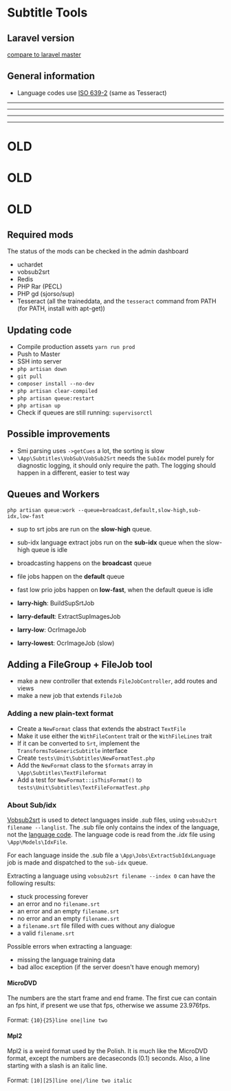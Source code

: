 # Subtitle Tools

## Laravel version
[compare to laravel master](https://github.com/laravel/laravel/compare/7028b17ed8bf35ee2f1269c0f9c985b411cb4469...master)

## General information
* Language codes use [ISO 639-2](https://en.wikipedia.org/wiki/List_of_ISO_639-2_codes) (same as Tesseract)





-------------
 
-------------
 
-------------
 
-------------
 # OLD
 # OLD
 # OLD

## Required mods
The status of the mods can be checked in the admin dashboard

* uchardet
* vobsub2srt
* Redis
* PHP Rar (PECL)
* PHP gd (sjorso/sup)
* Tesseract (all the traineddata, and the `tesseract` command from PATH (for PATH, install with apt-get))

## Updating code
* Compile production assets `yarn run prod`
* Push to Master
* SSH into server
* `php artisan down`
* `git pull`
* `composer install --no-dev`
* `php artisan clear-compiled`
* `php artisan queue:restart`
* `php artisan up`
* Check if queues are still running: `supervisorctl`

## Possible improvements
* Smi parsing uses `->getCues` a lot, the sorting is slow
* `\App\Subtitles\VobSub\VobSub2Srt` needs the `SubIdx` model purely for diagnostic logging, it should only require the path. The logging should happen in a different, easier to test way

## Queues and Workers
`php artisan queue:work --queue=broadcast,default,slow-high,sub-idx,low-fast`
* sup to srt jobs are run on the **slow-high** queue.
* sub-idx language extract jobs run on the **sub-idx** queue when the slow-high queue is idle
* broadcasting happens on the **broadcast** queue
* file jobs happen on the **default** queue
* fast low prio jobs happen on **low-fast**, when the default queue is idle
 
* **larry-high**: BuildSupSrtJob
* **larry-default**: ExtractSupImagesJob
* **larry-low**: OcrImageJob
* **larry-lowest**: OcrImageJob (slow)

## Adding a FileGroup + FileJob tool
* make a new controller that extends `FileJobController`, add routes and views
* make a new job that extends `FileJob`

### Adding a new plain-text format
* Create a `NewFormat` class that extends the abstract `TextFile`
* Make it use either the `WithFileContent` trait or the `WithFileLines` trait
* If it can be converted to `Srt`, implement the `TransformsToGenericSubtitle` interface
* Create `tests\Unit\Subtitles\NewFormatTest.php`
* Add the `NewFormat` class to the `$formats` array in `\App\Subtitles\TextFileFormat`
* Add a test for `NewFormat::isThisFormat()` to `tests\Unit\Subtitles\TextFileFormatTest.php`

### About Sub/idx
[Vobsub2srt](https://github.com/ruediger/VobSub2SRT) is used to detect languages inside _.sub_ files, using `vobsub2srt filename --langlist`.
The .sub file only contains the index of the language, not the [language code](https://www.loc.gov/standards/iso639-2/php/code_list.php).
The language code is read from the _.idx_ file using `\App\Models\IdxFile`.

For each language inside the .sub file a `\App\Jobs\ExtractSubIdxLanguage` job is made and dispatched to the `sub-idx` queue.

Extracting a language using `vobsub2srt filename --index 0` can have the following results:
* stuck processing forever
* an error and  no `filename.srt`
* an error and  an empty `filename.srt`
* no error and an empty `filename.srt`
* a `filename.srt` file filled with cues without any dialogue
* a valid `filename.srt`

Possible errors when extracting a language:
* missing the language training data
* bad alloc exception (if the server doesn't have enough memory)

#### MicroDVD
The numbers are the start frame and end frame. The first cue can contain an fps hint, if present we use that fps, otherwise we assume 23.976fps.
<br/><br/>
Format: `{10}{25}line one|line two`

#### Mpl2
Mpl2 is a weird format used by the Polish. It is much like the MicroDVD format, except the numbers are decaseconds (0.1) seconds. Also, a line starting with a slash is an italic line.
<br/><br/>
Format: `[10][25]line one|/line two italic`